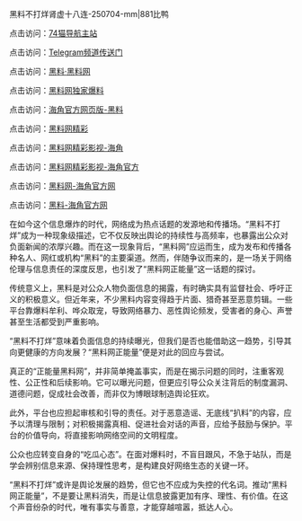 黑料不打烊肾虚十八连-250704-mm|881比鸭

点击访问：<a href="https://74mao.com/">74猫导航主站</a>

点击访问：<a href="https://74mao.com/">Telegram频道传送门</a>

点击访问：<a href="https://heiliaolvzlu3.pages.dev">黑料·黑料网</a>

点击访问：<a href="https://heiliaoyvnrda.pages.dev">黑料网独家爆料</a>

点击访问：<a href="https://haef.pages.dev/">海角官方网页版-黑料</a>

点击访问：<a href="https://qfwfg.pages.dev/">黑料网精彩</a>

点击访问：<a href="https://sdfsh.pages.dev/">黑料网精彩影视-海角</a>

点击访问：<a href="https://ert-6he.pages.dev/">黑料网精彩影视-海角官方</a>

点击访问：<a href="https://sdbsd.pages.dev/">黑料网-海角官方网</a>

点击访问：<a href="https://gbs-3wd.pages.dev/">黑料-海角官方网</a>

在如今这个信息爆炸的时代，网络成为热点话题的发源地和传播场。“黑料不打烊”成为一种现象级描述，它不仅反映出舆论的持续性与高频率，也暴露出公众对负面新闻的浓厚兴趣。而在这一现象背后，“黑料网”应运而生，成为发布和传播各种名人、网红或机构“黑料”的主要渠道。然而，伴随争议而来的，是一场关于网络伦理与信息责任的深度反思，也引发了“黑料网正能量”这一话题的探讨。

传统意义上，黑料是对公众人物负面信息的揭露，有时确实具有监督社会、呼吁正义的积极意义。但近年来，不少黑料内容变得趋于片面、猎奇甚至恶意剪辑。一些平台靠爆料牟利、哗众取宠，导致网络暴力、恶性舆论频发，受害者的身心、声誉甚至生活都受到严重影响。

“黑料不打烊”意味着负面信息的持续曝光，但我们是否也能借助这一趋势，引导其向更健康的方向发展？“黑料网正能量”便是对此的回应与尝试。

真正的“正能量黑料网”，并非简单掩盖事实，而是在揭示问题的同时，注重客观性、公正性和后续影响。它可以曝光问题，但更应引导公众关注背后的制度漏洞、道德问题，促成社会改善，而非仅为博眼球制造舆论狂欢。

此外，平台也应担起审核和引导的责任。对于恶意造谣、无底线“扒料”的内容，应予以清理与限制；对积极揭露真相、促进社会对话的声音，应给予鼓励与保护。平台的价值导向，将直接影响网络空间的文明程度。

公众也应转变自身的“吃瓜心态”。在面对爆料时，不盲目跟风，不急于站队，而是学会辨别信息来源、保持理性思考，是构建良好网络生态的关键一环。

“黑料不打烊”或许是舆论发展的趋势，但它也不应成为失控的代名词。推动“黑料网正能量”，不是要让黑料消失，而是让信息披露更加有序、理性、有价值。在这个声音纷杂的时代，唯有事实与善意，才能穿越喧嚣，抵达人心。
